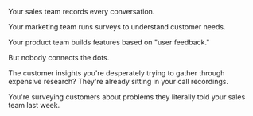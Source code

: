 Your sales team records every conversation.

Your marketing team runs surveys to understand customer needs.

Your product team builds features based on "user feedback."

But nobody connects the dots.

The customer insights you're desperately trying to gather through expensive research? They're already sitting in your call recordings.

You're surveying customers about problems they literally told your sales team last week.